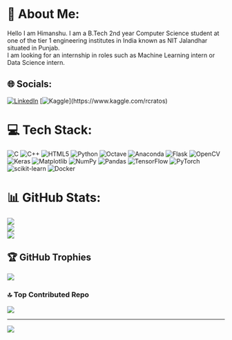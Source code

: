 # 💫 About Me:
Hello I am Himanshu. I am a B.Tech 2nd year Computer Science student at one of the tier 1 engineering institutes in India known as NIT Jalandhar situated in Punjab. <br>I am looking for an internship in roles such as Machine Learning intern or Data Science intern.


## 🌐 Socials:
[![LinkedIn](https://img.shields.io/badge/LinkedIn-%230077B5.svg?logo=linkedin&logoColor=white)](https://linkedin.com/in/himanshu-dania-aa4643236) 
[![Kaggle]([https://img.shields.io/badge/LinkedIn-%230077B5.svg?logo=linkedin&logoColor=white](https://www.bing.com/images/search?view=detailV2&ccid=%2bZ0A1a16&id=34A98E510AA9256984ED50A8A11AEBC750361CDF&thid=OIP.-Z0A1a16i6g_uiYCnbl8mgHaHa&mediaurl=https%3a%2f%2fcdn4.iconfinder.com%2fdata%2ficons%2flogos-and-brands%2f512%2f189_Kaggle_logo_logos-1024.png&exph=1024&expw=1024&q=kaggle+logo+link&simid=608043984017318408&FORM=IRPRST&ck=8D4C93AB9428B72BFE83BCA25932E7AE&selectedIndex=0&itb=1&ajaxhist=0&ajaxserp=0))](https://www.kaggle.com/rcratos) 

# 💻 Tech Stack:
![C](https://img.shields.io/badge/c-%2300599C.svg?style=for-the-badge&logo=c&logoColor=white) ![C++](https://img.shields.io/badge/c++-%2300599C.svg?style=for-the-badge&logo=c%2B%2B&logoColor=white) ![HTML5](https://img.shields.io/badge/html5-%23E34F26.svg?style=for-the-badge&logo=html5&logoColor=white) ![Python](https://img.shields.io/badge/python-3670A0?style=for-the-badge&logo=python&logoColor=ffdd54) ![Octave](https://img.shields.io/badge/OCTAVE-darkblue?style=for-the-badge&logo=octave&logoColor=fcd683) ![Anaconda](https://img.shields.io/badge/Anaconda-%2344A833.svg?style=for-the-badge&logo=anaconda&logoColor=white) ![Flask](https://img.shields.io/badge/flask-%23000.svg?style=for-the-badge&logo=flask&logoColor=white) ![OpenCV](https://img.shields.io/badge/opencv-%23white.svg?style=for-the-badge&logo=opencv&logoColor=white) ![Keras](https://img.shields.io/badge/Keras-%23D00000.svg?style=for-the-badge&logo=Keras&logoColor=white) ![Matplotlib](https://img.shields.io/badge/Matplotlib-%23ffffff.svg?style=for-the-badge&logo=Matplotlib&logoColor=black) ![NumPy](https://img.shields.io/badge/numpy-%23013243.svg?style=for-the-badge&logo=numpy&logoColor=white) ![Pandas](https://img.shields.io/badge/pandas-%23150458.svg?style=for-the-badge&logo=pandas&logoColor=white) ![TensorFlow](https://img.shields.io/badge/TensorFlow-%23FF6F00.svg?style=for-the-badge&logo=TensorFlow&logoColor=white) ![PyTorch](https://img.shields.io/badge/PyTorch-%23EE4C2C.svg?style=for-the-badge&logo=PyTorch&logoColor=white) ![scikit-learn](https://img.shields.io/badge/scikit--learn-%23F7931E.svg?style=for-the-badge&logo=scikit-learn&logoColor=white) ![Docker](https://img.shields.io/badge/docker-%230db7ed.svg?style=for-the-badge&logo=docker&logoColor=white)
# 📊 GitHub Stats:
![](https://github-readme-stats.vercel.app/api?username=Himanshu-Dania&theme=blue-green&hide_border=true&include_all_commits=true&count_private=true)<br/>
![](https://github-readme-streak-stats.herokuapp.com/?user=Himanshu-Dania&theme=blue-green&hide_border=true)<br/>
![](https://github-readme-stats.vercel.app/api/top-langs/?username=Himanshu-Dania&theme=blue-green&hide_border=true&include_all_commits=true&count_private=true&layout=compact)

## 🏆 GitHub Trophies
![](https://github-profile-trophy.vercel.app/?username=Himanshu-Dania&theme=algolia&no-frame=true&no-bg=true&margin-w=4)

### 🔝 Top Contributed Repo
![](https://github-contributor-stats.vercel.app/api?username=Himanshu-Dania&limit=5&theme=dark&combine_all_yearly_contributions=true)

---
[![](https://visitcount.itsvg.in/api?id=Himanshu-Dania&icon=9&color=1)](https://visitcount.itsvg.in)

<!-- Proudly created with GPRM ( https://gprm.itsvg.in ) -->
